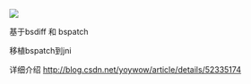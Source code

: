 ![](https://raw.githubusercontent.com/shonegg/PatchUpdate/master/Arts/patch.gif)

基于bsdiff 和 bspatch

移植bspatch到jni

详细介绍
http://blog.csdn.net/yoywow/article/details/52335174

